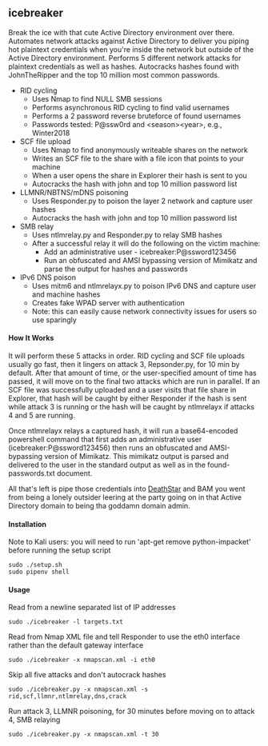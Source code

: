 icebreaker
------
Break the ice with that cute Active Directory environment over there. Automates network attacks against Active Directory to deliver you piping hot plaintext credentials when you're inside the network but outside of the Active Directory environment. Performs 5 different network attacks for plaintext credentials as well as hashes. Autocracks hashes found with JohnTheRipper and the top 10 million most common passwords.

* RID cycling 
  * Uses Nmap to find NULL SMB sessions
  * Performs asynchronous RID cycling to find valid usernames
  * Performs a 2 password reverse bruteforce of found usernames
  * Passwords tested: P@ssw0rd and \<season\>\<year\>, e.g., Winter2018
* SCF file upload
  * Uses Nmap to find anonymously writeable shares on the network
  * Writes an SCF file to the share with a file icon that points to your machine
  * When a user opens the share in Explorer their hash is sent to you
  * Autocracks the hash with john and top 10 million password list
* LLMNR/NBTNS/mDNS poisoning
  * Uses Responder.py to poison the layer 2 network and capture user hashes
  * Autocracks the hash with john and top 10 million password list
* SMB relay
  * Uses ntlmrelay.py and Responder.py to relay SMB hashes
  * After a successful relay it will do the following on the victim machine:
    * Add an administrative user - icebreaker:P@ssword123456
    * Run an obfuscated and AMSI bypassing version of Mimikatz and parse the output for hashes and passwords
* IPv6 DNS poison
  * Uses mitm6 and ntlmrelayx.py to poison IPv6 DNS and capture user and machine hashes
  * Creates fake WPAD server with authentication
  * Note: this can easily cause network connectivity issues for users so use sparingly


#### How It Works
It will perform these 5 attacks in order. RID cycling and SCF file uploads usually go fast, then it lingers on attack 3, Repsonder.py, for 10 min by default. After that amount of time, or the user-specified amount of time has passed, it will move on to the final two attacks which are run in parallel. If an SCF file was successfully uploaded and a user visits that file share in Explorer, that hash will be caught by either Responder if the hash is sent while attack 3 is running or the hash will be caught by ntlmrelayx if attacks 4 and 5 are running. 

Once ntlmrelayx relays a captured hash, it will run a base64-encoded powershell command that first adds an administrative user (icebreaker:P@ssword123456) then runs an obfuscated and AMSI-bypassing version of Mimikatz. This mimikatz output is parsed and delivered to the user in the standard output as well as in the found-passwords.txt document. 

All that's left is pipe those credentials into [DeathStar](https://byt3bl33d3r.github.io/automating-the-empire-with-the-death-star-getting-domain-admin-with-a-push-of-a-button.html) and BAM you went from being a lonely outsider leering at the party going on in that Active Directory domain to being tha goddamn domain admin.


#### Installation
Note to Kali users: you will need to run 'apt-get remove python-impacket' before running the setup script
```
sudo ./setup.sh
sudo pipenv shell
```

#### Usage
Read from a newline separated list of IP addresses

```sudo ./icebreaker -l targets.txt```

Read from Nmap XML file and tell Responder to use the eth0 interface rather than the default gateway interface

```sudo ./icebreaker -x nmapscan.xml -i eth0```

Skip all five attacks and don't autocrack hashes

```sudo ./icebreaker.py -x nmapscan.xml -s rid,scf,llmnr,ntlmrelay,dns,crack```

Run attack 3, LLMNR poisoning, for 30 minutes before moving on to attack 4, SMB relaying

```sudo ./icebreaker.py -x nmapscan.xml -t 30```
